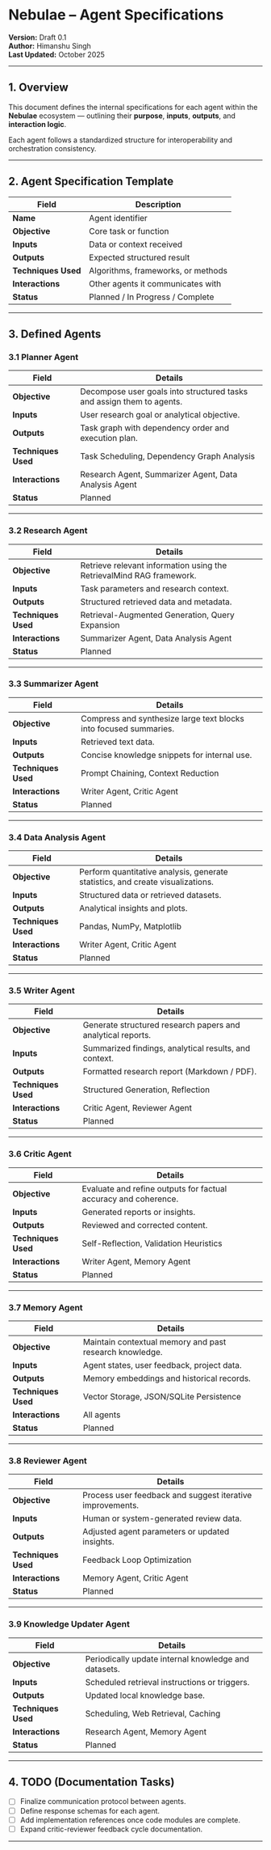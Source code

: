 # Nebulae – Agent Specifications

**Version:** Draft 0.1  
**Author:** Himanshu Singh  
**Last Updated:** October 2025  

---

## 1. Overview

This document defines the internal specifications for each agent within the **Nebulae** ecosystem — outlining their **purpose**, **inputs**, **outputs**, and **interaction logic**.

Each agent follows a standardized structure for interoperability and orchestration consistency.

---

## 2. Agent Specification Template

| Field | Description |
|-------|--------------|
| **Name** | Agent identifier |
| **Objective** | Core task or function |
| **Inputs** | Data or context received |
| **Outputs** | Expected structured result |
| **Techniques Used** | Algorithms, frameworks, or methods |
| **Interactions** | Other agents it communicates with |
| **Status** | Planned / In Progress / Complete |

---

## 3. Defined Agents

### 3.1 Planner Agent
| Field | Details |
|-------|----------|
| **Objective** | Decompose user goals into structured tasks and assign them to agents. |
| **Inputs** | User research goal or analytical objective. |
| **Outputs** | Task graph with dependency order and execution plan. |
| **Techniques Used** | Task Scheduling, Dependency Graph Analysis |
| **Interactions** | Research Agent, Summarizer Agent, Data Analysis Agent |
| **Status** | Planned |

---

### 3.2 Research Agent
| Field | Details |
|-------|----------|
| **Objective** | Retrieve relevant information using the RetrievalMind RAG framework. |
| **Inputs** | Task parameters and research context. |
| **Outputs** | Structured retrieved data and metadata. |
| **Techniques Used** | Retrieval-Augmented Generation, Query Expansion |
| **Interactions** | Summarizer Agent, Data Analysis Agent |
| **Status** | Planned |

---

### 3.3 Summarizer Agent
| Field | Details |
|-------|----------|
| **Objective** | Compress and synthesize large text blocks into focused summaries. |
| **Inputs** | Retrieved text data. |
| **Outputs** | Concise knowledge snippets for internal use. |
| **Techniques Used** | Prompt Chaining, Context Reduction |
| **Interactions** | Writer Agent, Critic Agent |
| **Status** | Planned |

---

### 3.4 Data Analysis Agent
| Field | Details |
|-------|----------|
| **Objective** | Perform quantitative analysis, generate statistics, and create visualizations. |
| **Inputs** | Structured data or retrieved datasets. |
| **Outputs** | Analytical insights and plots. |
| **Techniques Used** | Pandas, NumPy, Matplotlib |
| **Interactions** | Writer Agent, Critic Agent |
| **Status** | Planned |

---

### 3.5 Writer Agent
| Field | Details |
|-------|----------|
| **Objective** | Generate structured research papers and analytical reports. |
| **Inputs** | Summarized findings, analytical results, and context. |
| **Outputs** | Formatted research report (Markdown / PDF). |
| **Techniques Used** | Structured Generation, Reflection |
| **Interactions** | Critic Agent, Reviewer Agent |
| **Status** | Planned |

---

### 3.6 Critic Agent
| Field | Details |
|-------|----------|
| **Objective** | Evaluate and refine outputs for factual accuracy and coherence. |
| **Inputs** | Generated reports or insights. |
| **Outputs** | Reviewed and corrected content. |
| **Techniques Used** | Self-Reflection, Validation Heuristics |
| **Interactions** | Writer Agent, Memory Agent |
| **Status** | Planned |

---

### 3.7 Memory Agent
| Field | Details |
|-------|----------|
| **Objective** | Maintain contextual memory and past research knowledge. |
| **Inputs** | Agent states, user feedback, project data. |
| **Outputs** | Memory embeddings and historical records. |
| **Techniques Used** | Vector Storage, JSON/SQLite Persistence |
| **Interactions** | All agents |
| **Status** | Planned |

---

### 3.8 Reviewer Agent
| Field | Details |
|-------|----------|
| **Objective** | Process user feedback and suggest iterative improvements. |
| **Inputs** | Human or system-generated review data. |
| **Outputs** | Adjusted agent parameters or updated insights. |
| **Techniques Used** | Feedback Loop Optimization |
| **Interactions** | Memory Agent, Critic Agent |
| **Status** | Planned |

---

### 3.9 Knowledge Updater Agent
| Field | Details |
|-------|----------|
| **Objective** | Periodically update internal knowledge and datasets. |
| **Inputs** | Scheduled retrieval instructions or triggers. |
| **Outputs** | Updated local knowledge base. |
| **Techniques Used** | Scheduling, Web Retrieval, Caching |
| **Interactions** | Research Agent, Memory Agent |
| **Status** | Planned |

---

## 4. TODO (Documentation Tasks)

- [ ] Finalize communication protocol between agents.  
- [ ] Define response schemas for each agent.  
- [ ] Add implementation references once code modules are complete.  
- [ ] Expand critic-reviewer feedback cycle documentation.

---
